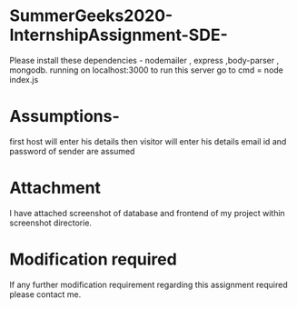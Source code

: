 # SummerGeeks2020-InternshipAssignment-SDE-
Please install these dependencies  - nodemailer , express ,body-parser , mongodb. running on localhost:3000 to run this server go to cmd  = node index.js

# Assumptions-

first host will enter his details then visitor will enter his details
email id and password of sender are assumed

# Attachment
I have attached screenshot of database and frontend of my project within screenshot directorie.

# Modification required

If any further modification requirement regarding this assignment required please contact me.
